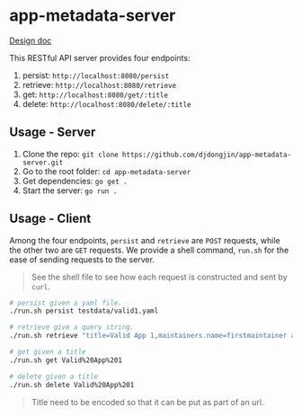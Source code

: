 # app-metadata-server

[Design doc](https://docs.google.com/document/d/1R0-2Ikfz6WHAff-7uFBvfB8uWE8D9MOC0AFAqJilLa8/edit?usp=sharing)

This RESTful API server provides four endpoints:

1. persist: `http://localhost:8080/persist`
2. retrieve: `http://localhost:8080/retrieve`
3. get: `http://localhost:8080/get/:title`
4. delete: `http://localhost:8080/delete/:title`

## Usage - Server

1. Clone the repo: `git clone https://github.com/djdongjin/app-metadata-server.git`
2. Go to the root folder: `cd app-metadata-server`
3. Get dependencies: `go get .`
4. Start the server: `go run .`

## Usage - Client

Among the four endpoints, `persist` and `retrieve` are `POST` requests, while the other two are `GET` requests. We provide a shell command, `run.sh` for the ease of sending requests to the server.

> See the shell file to see how each request is constructed and sent by `curl`.

```bash
# persist given a yaml file.
./run.sh persist testdata/valid1.yaml

# retrieve give a query string.
./run.sh retrieve "title=Valid App 1,maintainers.name=firstmaintainer app1"

# get given a title
./run.sh get Valid%20App%201

# delete given a title
./run.sh delete Valid%20App%201
```

> Title need to be encoded so that it can be put as part of an url.
